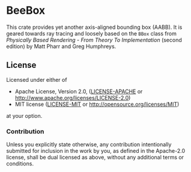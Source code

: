 # BeeBox

This crate provides yet another axis-aligned bounding box (AABB).
It is geared towards ray tracing and loosely based on the `BBox` class from
*Physically Based Rendering - From Theory To Implementation* (second edition)
by Matt Pharr and Greg Humphreys.

## License

Licensed under either of

 * Apache License, Version 2.0, ([LICENSE-APACHE](LICENSE-APACHE) or http://www.apache.org/licenses/LICENSE-2.0)
 * MIT license ([LICENSE-MIT](LICENSE-MIT) or http://opensource.org/licenses/MIT)

at your option.


### Contribution

Unless you explicitly state otherwise, any contribution intentionally submitted
for inclusion in the work by you, as defined in the Apache-2.0 license, shall
be dual licensed as above, without any additional terms or conditions.
